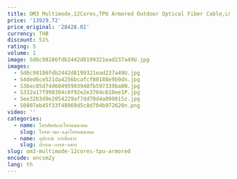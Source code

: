```yaml
---
title: OM3 Multimode,12Cores,TPU Armored Outdoor Optical Fiber Cable,LC UPC,SC UPC,พร้อม PCD310 Reel และฝาครอบป้องกัน,120m,130m,150m
price: '13929.72'
price_original: '28428.01'
currency: THB
discount: 51%
rating: 5
volume: 1
image: Sd6c98186fdb2442d8199321ead237a49U.jpg
images:
  - Sd6c98186fdb2442d8199321ead237a49U.jpg
  - S4ded6ce521da4256bcafcf08188e9b9dn.jpg
  - S36ec05d74d60495993948fb597339ba8N.jpg
  - S332a17f998304c0f92e2e3704c610ee1P.jpg
  - See32b3d9e2054229af7dd70d4a099015z.jpg
  - S0807eb45f33f48969d5c8d704b972620n.png
video: ''
categories:
  - name: โทรศัพท์และโทรคมนาคม
    slug: โทรศ-พท-และโทรคมนาคม
  - name: อุปกรณ์ การสื่อสาร
    slug: ปกรณ-การส-อสาร
slug: om3-multimode-12cores-tpu-armored
encode: oncsm2y
lang: th
---
```

  